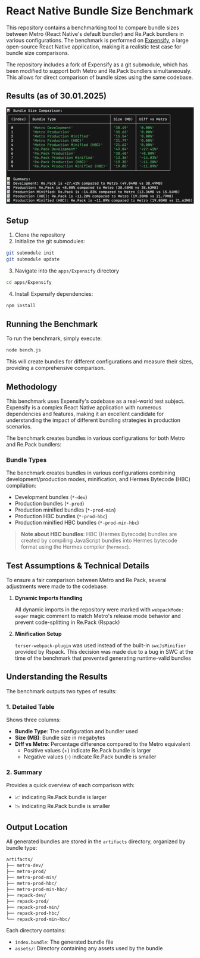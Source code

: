 # React Native Bundle Size Benchmark

This repository contains a benchmarking tool to compare bundle sizes between Metro (React Native's default bundler) and Re.Pack bundlers in various configurations. The benchmark is performed on [Expensify](https://github.com/Expensify/App), a large open-source React Native application, making it a realistic test case for bundle size comparisons.

The repository includes a fork of Expensify as a git submodule, which has been modified to support both Metro and Re.Pack bundlers simultaneously. This allows for direct comparison of bundle sizes using the same codebase.

## Results (as of 30.01.2025)

![Results of the benchmark](./img/results.png)

## Setup

1. Clone the repository
2. Initialize the git submodules:

```bash
git submodule init
git submodule update
```

3. Navigate into the `apps/Expensify` directory

```bash
cd apps/Expensify
```

4. Install Expensify dependencies:

```bash
npm install
```

## Running the Benchmark

To run the benchmark, simply execute:

```bash
node bench.js
```

This will create bundles for different configurations and measure their sizes, providing a comprehensive comparison.

## Methodology

This benchmark uses Expensify's codebase as a real-world test subject. Expensify is a complex React Native application with numerous dependencies and features, making it an excellent candidate for understanding the impact of different bundling strategies in production scenarios.

The benchmark creates bundles in various configurations for both Metro and Re.Pack bundlers:

### Bundle Types

The benchmark creates bundles in various configurations combining development/production modes, minification, and Hermes Bytecode (HBC) compilation:

- Development bundles (`*-dev`)
- Production bundles (`*-prod`)
- Production minified bundles (`*-prod-min`)
- Production HBC bundles (`*-prod-hbc`)
- Production minified HBC bundles (`*-prod-min-hbc`)

> **Note about HBC bundles**: HBC (Hermes Bytecode) bundles are created by compiling JavaScript bundles into Hermes bytecode format using the Hermes compiler (`hermesc`).

## Test Assumptions & Technical Details

To ensure a fair comparison between Metro and Re.Pack, several adjustments were made to the codebase:

1. **Dynamic Imports Handling**

   All dynamic imports in the repository were marked with `webpackMode: eager` magic comment to match Metro's release mode behavior and prevent code-splitting in Re.Pack (Rspack)

2. **Minification Setup**

   `terser-webpack-plugin` was used instead of the built-in `swcJsMinifier` provided by Rspack. This decision was made due to a bug in SWC at the time of the benchmark that prevented generating runtime-valid bundles

## Understanding the Results

The benchmark outputs two types of results:

### 1. Detailed Table

Shows three columns:

- **Bundle Type**: The configuration and bundler used
- **Size (MB)**: Bundle size in megabytes
- **Diff vs Metro**: Percentage difference compared to the Metro equivalent
  - Positive values (+) indicate Re.Pack bundle is larger
  - Negative values (-) indicate Re.Pack bundle is smaller

### 2. Summary

Provides a quick overview of each comparison with:

- 📈 indicating Re.Pack bundle is larger
- 📉 indicating Re.Pack bundle is smaller

## Output Location

All generated bundles are stored in the `artifacts` directory, organized by bundle type:

```
artifacts/
├── metro-dev/
├── metro-prod/
├── metro-prod-min/
├── metro-prod-hbc/
├── metro-prod-min-hbc/
├── repack-dev/
├── repack-prod/
├── repack-prod-min/
├── repack-prod-hbc/
└── repack-prod-min-hbc/
```

Each directory contains:

- `index.bundle`: The generated bundle file
- `assets/`: Directory containing any assets used by the bundle
